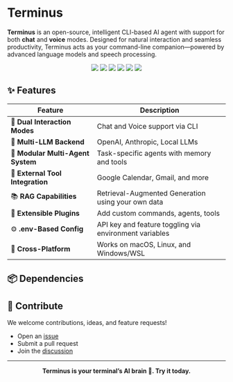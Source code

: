 # Terminus 

**Terminus** is an open-source, intelligent CLI-based AI agent with support for both **chat** and **voice** modes. Designed for natural interaction and seamless productivity, Terminus acts as your command-line companion—powered by advanced language models and speech processing.  


<!-- 🔥 Feature Badges -->
<p align="center">
  <img src="https://img.shields.io/badge/Dual%20Mode-Chat%20%7C%20Voice-blueviolet?style=for-the-badge&logo=microphone" />
  <img src="https://img.shields.io/badge/Multi--LLM_Support-OpenAI_%7C_Anthropic_%7C_Local-blue?style=for-the-badge&logo=openai" />
  <img src="https://img.shields.io/badge/Multi--Agent%20System-Modular%20%26%20Extensible-brightgreen?style=for-the-badge&logo=matrix" />
  <img src="https://img.shields.io/badge/Tool%20Integrations-Google%20Calendar%20%7C%20Gmail-orange?style=for-the-badge&logo=googlecalendar" />
  <img src="https://img.shields.io/badge/RAG%20Enabled-Contextual%20Retrieval-yellow?style=for-the-badge&logo=readthedocs" />
  <img src="https://img.shields.io/badge/Cross--Platform-macOS%20%7C%20Linux%20%7C%20WSL-lightgrey?style=for-the-badge&logo=python" />
</p>

## ✨ Features

| Feature | Description |
|--------|-------------|
| 💬 **Dual Interaction Modes** | Chat and Voice support via CLI |
| 🧠 **Multi-LLM Backend** | OpenAI, Anthropic, Local LLMs |
| 🧩 **Modular Multi-Agent System** | Task-specific agents with memory and tools |
| 🔗 **External Tool Integration** | Google Calendar, Gmail, and more |
| 📚 **RAG Capabilities** | Retrieval-Augmented Generation using your own data |
| 🔧 **Extensible Plugins** | Add custom commands, agents, tools |
| ⚙️ **.env-Based Config** | API key and feature toggling via environment variables |
| 🧪 **Cross-Platform** | Works on macOS, Linux, and Windows/WSL |


## 📦 Dependencies


## 🙌 Contribute

We welcome contributions, ideas, and feature requests!

- Open an [issue](https://github.com/0xs1d/terminus/issues)
- Submit a pull request
- Join the [discussion](https://github.com/0xs1d/terminus/discussions)

---

<p align="center"><b>Terminus is your terminal’s AI brain 🧠. Try it today.</b></p>



